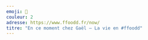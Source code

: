 ```yaml
---
emoji: 🌹
couleur: 2
adresse: https://www.ffoodd.fr/now/
titre: "En ce moment chez Gaël — La vie en #ffoodd"
---
```

